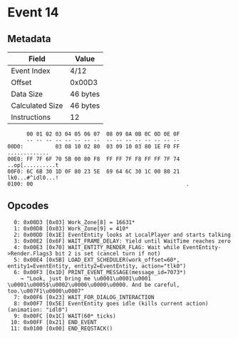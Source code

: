 # Event 14

## Metadata

| Field           | Value    |
|-----------------|----------|
| Event Index     | 4/12     |
| Offset          | 0x00D3   |
| Data Size       | 46 bytes |
| Calculated Size | 46 bytes |
| Instructions    | 12       |

```
      00 01 02 03 04 05 06 07  08 09 0A 0B 0C 0D 0E 0F
      -- -- -- -- -- -- -- --  -- -- -- -- -- -- -- --
00D0:          03 08 10 02 80  03 09 10 03 80 1E F0 FF     .............
00E0: FF 7F 6F 70 5B 00 80 F8  FF FF 7F F8 FF FF 7F 74  ..op[..........t
00F0: 6C 6B 30 1D 0F 80 23 5E  69 64 6C 30 1C 00 80 21  lk0...#^idl0...!
0100: 00                                                .               
```

## Opcodes

```
  0: 0x00D3 [0x03] Work_Zone[8] = 16631*
  1: 0x00D8 [0x03] Work_Zone[9] = 410*
  2: 0x00DD [0x1E] EventEntity looks at LocalPlayer and starts talking
  3: 0x00E2 [0x6F] WAIT_FRAME_DELAY: Yield until WaitTime reaches zero
  4: 0x00E3 [0x70] WAIT_ENTITY_RENDER_FLAG: Wait while EventEntity->Render.Flags3 bit 2 is set (cancel turn if not)
  5: 0x00E4 [0x5B] LOAD_EXT_SCHEDULER(work_offset=60*, entity1=EventEntity, entity2=EventEntity, action="tlk0")
  6: 0x00F3 [0x1D] PRINT_EVENT_MESSAGE(message_id=7073*)
    → "Look, just bring me \u0001\u0001\u0001 \u0001\u0005$\u0002\u0006\u0000\u0000. And be careful, too.\u007F1\u0000\u0007"
  7: 0x00F6 [0x23] WAIT_FOR_DIALOG_INTERACTION
  8: 0x00F7 [0x5E] EventEntity goes idle (kills current action) (animation: "idl0")
  9: 0x00FC [0x1C] WAIT(60* ticks)
 10: 0x00FF [0x21] END_EVENT
 11: 0x0100 [0x00] END_REQSTACK()
```
